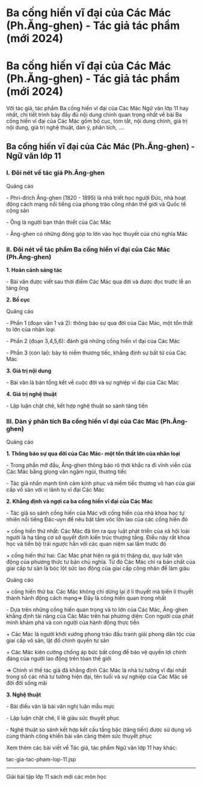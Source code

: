 # Ba cống hiến vĩ đại của Các Mác (Ph.Ăng-ghen) - Tác giả tác phẩm (mới 2024)

# Ba cống hiến vĩ đại của Các Mác (Ph.Ăng-ghen) - Tác giả tác phẩm (mới 2024)

Với tác giả, tác phẩm Ba cống hiến vĩ đại của Các Mác Ngữ văn lớp 11 hay nhất, chi tiết trình bày đầy đủ nội dung chính quan trọng nhất về bài Ba cống hiến vĩ đại của Các Mác gồm bố cục, tóm tắt, nội dung chính, giá trị nội dung, giá trị nghệ thuật, dàn ý, phân tích, ....

## Ba cống hiến vĩ đại của Các Mác (Ph.Ăng-ghen) - Ngữ văn lớp 11

### I. Đôi nét về tác giả Ph.Ăng-ghen

Quảng cáo

\- Phri-đrich Ăng-ghen (1820 - 1895) là nhà triết học người Đức, nhà hoạt động cách mạng nổi tiếng của phong trào công nhân thế giới và Quốc tế cộng sản 

\- Ông là người bạn thân thiết của Các Mác 

\- Ăng-ghen có những đóng góp to lớn vào học thuyết của chủ nghĩa Mác 

### II. Đôi nét về tác phẩm Ba cống hiến vĩ đại của Các Mác (Ph.Ăng-ghen)

**1\. Hoàn cảnh sáng tác**

\- Bài văn được viết sau thời điểm Các Mác qua đời và được đọc trước lễ an táng ông 

**2\. Bố cục**

Quảng cáo

\- Phần 1 (đoạn văn 1 và 2): thông báo sự qua đời của Các Mác, một tổn thất to lớn của nhân loại 

\- Phần 2 (đoạn 3,4,5,6): đánh giá những cống hiến vĩ đại của Các Mác 

\- Phần 3 (còn lại): bày tỏ niềm thương tiếc, khẳng định sự bất tử của Các Mác 

**3\. Giá trị nội dung**

\- Bài văn là bản tổng kết về cuộc đời và sự nghiệp vĩ đại của Các Mác 

**4\. Giá trị nghệ thuật**

\- Lập luận chặt chẽ, kết hợp nghệ thuật so sánh tăng tiến 

### III. Dàn ý phân tích Ba cống hiến vĩ đại của Các Mác (Ph.Ăng-ghen)

Quảng cáo

**1\. Thông báo sự qua đời của Các Mác- một tổn thất lớn của nhân loại**

\- Trong phần mở đầu, Ăng-ghen thông báo rõ thời khắc ra đi vĩnh viễn của Các Mác bằng giọng văn ngậm ngùi, thương tiếc 

\- Tác giả nhấn mạnh tình cảm kính phục và niềm tiếc thương vô hạn của giai cấp vô sản với vị lãnh tụ vĩ đại Các Mác 

**2\. Khẳng định và ngợi ca ba cống hiến vĩ đại của Các Mác**

\- Tác giả so sánh cống hiến của Mác với cống hiến của nhà khoa học tự nhiên nổi tiếng Đác-uyn để nêu bật tầm vóc lớn lao của các cống hiến đó 

\+ cống hiến thứ nhất: Các Mác đã tìm ra quy luật phát triển của xã hội loài người là hạ tầng cơ sở quyết định kiến trúc thượng tầng. Điều này rất khoa học và tiến bộ trái ngược hẳn với các quan niệm sai lầm trước đó 

\+ cống hiến thứ hai: Các Mác phát hiện ra giá trị thặng dư, quy luật vận động của phương thức tư bản chủ nghĩa. Từ đó Các Mác chỉ ra bản chất của giai cấp tư sản là bóc lột sức lao động của giai cấp công nhân để làm giàu 

Quảng cáo

\+ cống hiến thứ ba: Các Mác không chỉ dừng lại ở lí thuyết mà biến lí thuyết thành hành động cách mạng⇒ Đây là công hiến quan trọng nhất 

\- Dựa trên những cống hiến quan trọng và to lớn của Các Mác, Ăng-ghen khẳng định tài năng của Các Mác trên hai phương diện: Con người của phát minh khám phá và con người của hành động thực tiễn 

\+ Các Mác là người khởi xướng phong trào đấu tranh giải phong dân tộc của giai cấp vô sản, lật đổ chính quyền tư sản 

\+ Các Mác kiên cường chống áp bức bất công để bảo vệ quyền lợi chính đáng của người lao động trên tòan thế giới 

⇒ Chính vì thế tác giả đã khẳng định Các Mác là nhà tư tưởng vĩ đại nhất trong số các nhà tư tưởng hiện đại, tên tuổi và sự nghiệp của Các Mác sẽ đời đời sống mãi 

**3\. Nghệ thuật**

\- Bài điếu văn là bài văn nghị luận mẫu mực 

\- Lập luận chặt chẽ, lí lẽ giàu sức thuyết phục 

\- Nghệ thuật so sánh kết hợp kết cấu tầng bậc (tăng tiến) được sử dụng vô cùng thành công khiến bài văn càng thêm sức thuyết phục 

Xem thêm các bài viết về Tác giả, tác phẩm Ngữ văn lớp 11 hay khác:

tac-gia-tac-pham-lop-11.jsp

* * *

Giải bài tập lớp 11 sách mới các môn học
